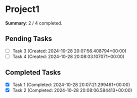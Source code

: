 # Project1

**Summary**: 2 / 4 completed.

## Pending Tasks

- [ ] Task 3 (Created: 2024-10-28 20:07:56.408794+00:00)
- [ ] Task 4 (Created: 2024-10-28 20:08:03.107071+00:00)

## Completed Tasks

- [x] Task 1 (Completed: 2024-10-28 20:07:21.299461+00:00)
- [x] Task 2 (Completed: 2024-10-28 20:08:06.584413+00:00)
